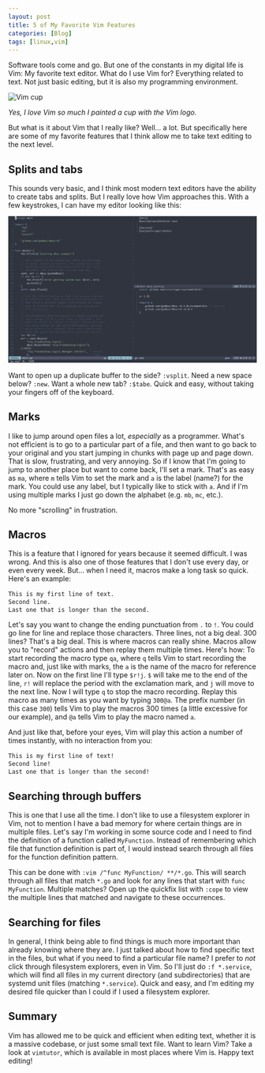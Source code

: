 ```yaml
---
layout: post
title: 5 of My Favorite Vim Features
categories: [Blog]
tags: [linux,vim]
---
```


Software tools come and go. But one of the constants in my digital life is Vim: My favorite text editor. What do I use Vim for? Everything related to text. Not just basic editing, but it is also my programming environment.

![Vim cup](../images/vim-features2.png)

*Yes, I love Vim so much I painted a cup with the Vim logo.*

But what is it about Vim that I really like? Well... a lot. But specifically here are some of my favorite features that I think allow me to take text editing to the next level.

## Splits and tabs

This sounds very basic, and I think most modern text editors have the ability to create tabs and splits. But I really love how Vim approaches this. With a few keystrokes, I can have my editor looking like this:

![Vim splits](../images/vim-features1.png)

Want to open up a duplicate buffer to the side? `:vsplit`. Need a new space below? `:new`. Want a whole new tab? `:$tabe`. Quick and easy, without taking your fingers off of the keyboard.

## Marks

I like to jump around open files a lot, *especially* as a programmer. What's not efficient is to go to a particular part of a file, and then want to go back to your original and you start jumping in chunks with page up and page down. That is slow, frustrating, and very annoying. So if I know that I'm going to jump to another place but want to come back, I'll set a mark. That's as easy as `ma`, where `m` tells Vim to set the mark and `a` is the label (name?) for the mark. You could use any label, but I typically like to stick with `a`. And if I'm using multiple marks I just go down the alphabet (e.g. `mb`, `mc`, etc.).

No more "scrolling" in frustration.

## Macros

This is a feature that I ignored for years because it seemed difficult. I was wrong. And this is also one of those features that I don't use every day, or even every week. But... when I need it, macros make a long task so quick. Here's an example:

```
This is my first line of text.
Second line.
Last one that is longer than the second.
```

Let's say you want to change the ending punctuation from `.` to `!`. You could go line for line and replace those characters. Three lines, not a big deal. 300 lines? That's a big deal. This is where macros can really shine. Macros allow you to "record" actions and then replay them multiple times. Here's how: To start recording the macro type `qa`, where `q` tells Vim to start recording the macro and, just like with marks, the `a` is the name of the macro for reference later on. Now on the first line I'll type `$r!j`. `$` will take me to the end of the line, `r!` will replace the period with the exclamation mark, and `j` will move to the next line. Now I will type `q` to stop the macro recording. Replay this macro as many times as you want by typing `300@a`. The prefix number (in this case `300`) tells Vim to play the macros 300 times (a little excessive for our example), and `@a` tells Vim to play the macro named `a`.

And just like that, before your eyes, Vim will play this action a number of times instantly, with no interaction from you:

```
This is my first line of text!
Second line!
Last one that is longer than the second!
```

## Searching through buffers

This is one that I use all the time. I don't like to use a filesystem explorer in Vim, not to mention I have a bad memory for where certain things are in multiple files. Let's say I'm working in some source code and I need to find the definition of a function called `MyFunction`. Instead of remembering which file that function definition is part of, I would instead search through all files for the function definition pattern.

This can be done with `:vim /^func MyFunction/ **/*.go`. This will search through all files that match `*.go` and look for any lines that start with `func MyFunction`. Multiple matches? Open up the quickfix list with `:cope` to view the multiple lines that matched and navigate to these occurrences.

## Searching for files

In general, I think being able to find things is much more important than already knowing where they are. I just talked about how to find specific text in the files, but what if you need to find a particular file name? I prefer to *not* click through filesystem explorers, even in Vim. So I'll just do `:f *.service`, which will find all files in my current directory (and subdirectories) that are systemd unit files (matching `*.service`). Quick and easy, and I'm editing my desired file quicker than I could if I used a filesystem explorer.

## Summary

Vim has allowed me to be quick and efficient when editing text, whether it is a massive codebase, or just some small text file. Want to learn Vim? Take a look at `vimtutor`, which is available in most places where Vim is. Happy text editing!
